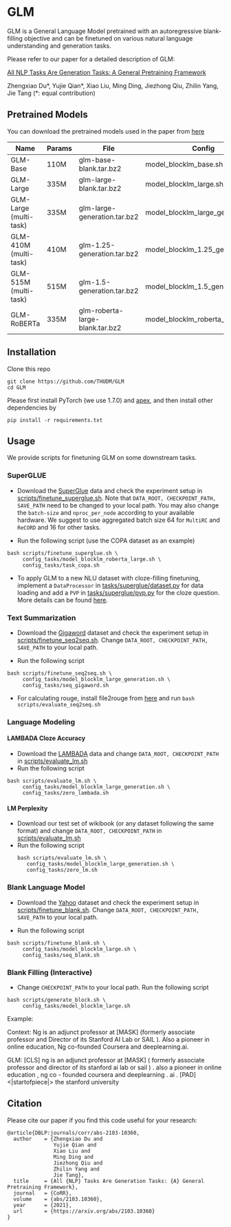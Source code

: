 # GLM

GLM is a General Language Model pretrained with an autoregressive blank-filling objective and can be finetuned on 
various natural language understanding and generation tasks. 

Please refer to our paper for a detailed description of GLM:

[All NLP Tasks Are Generation Tasks: A General Pretraining Framework](https://arxiv.org/abs/2103.10360)

Zhengxiao Du*, Yujie Qian*, Xiao Liu, Ming Ding, Jiezhong Qiu, Zhilin Yang, Jie Tang (*: equal contribution)

## Pretrained Models
You can download the pretrained models used in the paper from [here](https://mailstsinghuaeducn-my.sharepoint.com/:f:/g/personal/duzx16_mails_tsinghua_edu_cn/Eg8MZe62MlVFs_mK2tHaH-sBC-UC01jpGPZop08pID7sOw?e=MsevNR)  

| Name | Params | File | Config
|  -----  | ----  | ---- | ----
| GLM-Base | 110M | glm-base-blank.tar.bz2 | model_blocklm_base.sh
| GLM-Large  | 335M | glm-large-blank.tar.bz2 | model_blocklm_large.sh
| GLM-Large (multi-task) | 335M | glm-large-generation.tar.bz2 | model_blocklm_large_generation.sh
| GLM-410M (multi-task) | 410M | glm-1.25-generation.tar.bz2 | model_blocklm_1.25_generation.sh
| GLM-515M (multi-task) | 515M | glm-1.5-generation.tar.bz2 | model_blocklm_1.5_generation.sh
| GLM-RoBERTa | 335M | glm-roberta-large-blank.tar.bz2 | model_blocklm_roberta_large.sh

## Installation
Clone this repo
```shell
git clone https://github.com/THUDM/GLM
cd GLM
```
Please first install PyTorch (we use 1.7.0) and [apex](https://github.com/NVIDIA/apex), and then install other dependencies by
```shell
pip install -r requirements.txt
```

## Usage
We provide scripts for finetuning GLM on some downstream tasks.

### SuperGLUE

- Download the [SuperGlue](https://super.gluebenchmark.com/tasks) data and check the experiment setup in 
  [scripts/finetune_superglue.sh](scripts/finetune_superglue.sh). Note that `DATA_ROOT, CHECKPOINT_PATH, SAVE_PATH` 
  need to be changed to your local path. You may also change the `batch-size` and `nproc_per_node` according to your 
  available hardware. We suggest to use aggregated batch size 64 for `MultiRC` and `ReCORD` and 16 for other tasks.

- Run the following script (use the COPA dataset as an example)

```
bash scripts/finetune_superglue.sh \
     config_tasks/model_blocklm_roberta_large.sh \
     config_tasks/task_copa.sh
```

- To apply GLM to a new NLU dataset with cloze-filling finetuning, implement a `DataProcessor` in
  [tasks/superglue/dataset.py](tasks/superglue/dataset.py) for data loading and add a `PVP` in 
  [tasks/superglue/pvp.py](tasks/superglue/pvp.py) for the cloze question. More details can be found 
  [here](tasks/superglue/README.md).

### Text Summarization

- Download the [Gigaword](https://github.com/harvardnlp/sent-summary) dataset and check the experiment setup in 
  [scripts/finetune_seq2seq.sh](scripts/finetune_seq2seq.sh). Change `DATA_ROOT, CHECKPOINT_PATH, SAVE_PATH` to your 
  local path. 
  
- Run the following script

```
bash scripts/finetune_seq2seq.sh \ 
     config_tasks/model_blocklm_large_generation.sh \ 
     config_tasks/seq_gigaword.sh
```
- For calculating rouge, install file2rouge from [here](https://github.com/pltrdy/files2rouge) and run `bash scripts/evaluate_seq2seq.sh`

### Language Modeling
#### LAMBADA Cloze Accuracy
* Download the [LAMBADA](https://github.com/cybertronai/bflm/blob/master/lambada_test.jsonl) data and change 
  `DATA_ROOT, CHECKPOINT_PATH` in [scripts/evaluate_lm.sh](scripts/evaluate_lm.sh)
* Run the following script
```shell
bash scripts/evaluate_lm.sh \ 
     config_tasks/model_blocklm_large_generation.sh \
     config_tasks/zero_lambada.sh 
```
#### LM Perplexity
* Download our test set of wikibook (or any dataset following the same format) and change `DATA_ROOT, CHECKPOINT_PATH` 
  in [scripts/evaluate_lm.sh](scripts/evaluate_lm.sh)
* Run the following script
  ```shell
  bash scripts/evaluate_lm.sh \ 
     config_tasks/model_blocklm_large_generation.sh \
     config_tasks/zero_lm.sh 
  ```

### Blank Language Model
- Download the [Yahoo](https://github.com/Varal7/blank_language_model) dataset and check the experiment setup in 
  [scripts/finetune_blank.sh](scripts/finetune_blank.sh). Change `DATA_ROOT, CHECKPOINT_PATH, SAVE_PATH` to your 
  local path. 
  
- Run the following script

```
bash scripts/finetune_blank.sh \ 
     config_tasks/model_blocklm_large.sh \ 
     config_tasks/seq_blank.sh
```

### Blank Filling (Interactive)
* Change `CHECKPOINT_PATH` to your local path. Run the following script
```
bash scripts/generate_block.sh \
     config_tasks/model_blocklm_large.sh
```
Example:


Context: Ng is an adjunct professor at [MASK] (formerly associate professor and Director of its Stanford AI Lab or SAIL ). Also a pioneer in online education, Ng co-founded Coursera and deeplearning.ai.

GLM: [CLS] ng is an adjunct professor at [MASK] ( formerly associate professor and director of its stanford ai lab or sail ) . also a pioneer in online education , ng co - founded coursera and deeplearning . ai . [PAD] <|startofpiece|> the stanford university

## Citation
Please cite our paper if you find this code useful for your research:
```
@article{DBLP:journals/corr/abs-2103-10360,
  author    = {Zhengxiao Du and
               Yujie Qian and
               Xiao Liu and
               Ming Ding and
               Jiezhong Qiu and
               Zhilin Yang and
               Jie Tang},
  title     = {All {NLP} Tasks Are Generation Tasks: {A} General Pretraining Framework},
  journal   = {CoRR},
  volume    = {abs/2103.10360},
  year      = {2021},
  url       = {https://arxiv.org/abs/2103.10360}
}
```